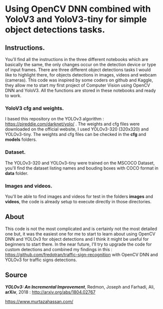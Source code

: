 # Using OpenCV DNN combined with YoloV3 and YoloV3-tiny for simple object detections tasks.

## Instructions.

You'll find all the instructions in the three different notebooks which are basically the same, the only changes occur on the detection device or type of input frames. There are three different object detections tasks I would like to highlight there, for objects detections in images, videos and webcam (cameras). This code was inspired by some coders on github and Kaggle, they allow me to start my first project of Computer Vision using OpenCV DNN and YoloV3. All the functions are stored in these notebooks and ready to work.

### YoloV3 cfg and weights.

I based this repository on the YOLOv3 algorithm : https://pjreddie.com/darknet/yolo/ . The weights and cfg files were downloaded on the official website, I used YOLOv3-320 (320x320) and YOLOv3-tiny. The weights and cfg files can be checked in the **cfg** and **models** folders.

### Dataset.

The YOLOv3-320 and YOLOv3-tiny were trained on the MSCOCO Dataset, you'll find the dataset listing names and bouding boxes with COCO format in **data** folder.

### Images and videos.

You'll be able to find images and videos for test in the folders **images** and **videos**, the code is already setup to execute directly in those directories.

## About

This code is not the most complicated and is certainly not the most detailed one but, it was the easiest one for me to start to learn about using OpenCV DNN and YOLOv3 for object detections and I think it might be useful for beginners to start there.
In the near future, I'll try to upgrade the code for custom detections and combined my findings in this : https://github.com/fredotran/traffic-sign-recognition with OpenCV DNN and YOLOv3 for traffic signs detections.

## Source 

***YOLOv3: An Incremental Improvement***, Redmon, Joseph and Farhadi, Ali, **arXiv**, 2018 : http://arxiv.org/abs/1804.02767


https://www.murtazahassan.com/
